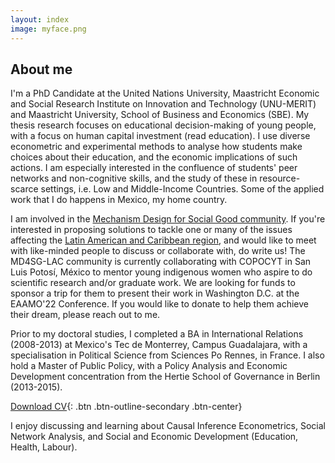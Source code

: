 ```yaml
---
layout: index
image: myface.png
---
```

## About me
I'm a PhD Candidate at the United Nations University, Maastricht Economic and Social Research Institute on Innovation and Technology (UNU-MERIT) and Maastricht University, School of Business and Economics (SBE). My thesis research focuses on educational decision-making of young people, with a focus on human capital investment (read education). I use diverse econometric and experimental methods to analyse how students make choices about their education, and the economic implications of such actions. I am especially interested in the confluence of students' peer networks and non-cognitive skills, and the study of these in resource-scarce settings, i.e. Low and Middle-Income Countries. Some of the applied work that I do happens in Mexico, my home country.  

I am involved in the [Mechanism Design for Social Good community](http://www.md4sg.com). If you're interested in proposing solutions to tackle one or many of the issues affecting the [Latin American and Caribbean region](https://www.md4sg.com/workinggroups/latinamerica.html), and would like to meet with like-minded people to discuss or collaborate with, do write us! The MD4SG-LAC community is currently collaborating with COPOCYT in San Luis Potosí, México to mentor young indigenous women who aspire to do scientific research and/or graduate work. We are looking for funds to sponsor a trip for them to present their work in Washington D.C. at the EAAMO'22 Conference. If you would like to donate to help them achieve their dream, please reach out to me.

Prior to my doctoral studies, I completed a BA in International Relations (2008-2013) at Mexico's Tec de Monterrey, Campus Guadalajara, with a specialisation in Political Science from Sciences Po Rennes, in France. I also hold a Master of Public Policy, with a Policy Analysis and Economic Development concentration from the Hertie School of Governance  in Berlin (2013-2015).

[Download CV](assets/files/cvmichelle.pdf){: .btn .btn-outline-secondary .btn-center}

I enjoy discussing and learning about Causal Inference Econometrics, Social Network Analysis, and Social and Economic Development (Education, Health, Labour).

